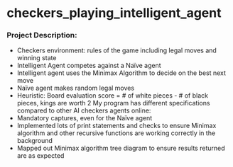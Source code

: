 # checkers_playing_intelligent_agent

### Project Description: 
- Checkers environment: rules of the game including legal moves and winning state
- Intelligent Agent competes against a Naïve agent
- Intelligent agent uses the Minimax Algorithm to decide on the best next move
- Naïve agent makes random legal moves
- Heuristic: Board evaluation score = # of white pieces - # of black pieces, kings are worth 2
My program has different specifications compared to other AI checkers agents online:
- Mandatory captures, even for the Naïve agent
- Implemented lots of print statements and checks to ensure Minimax algorithm and other recursive functions are working correctly in the background
- Mapped out Minimax algorithm tree diagram to ensure results returned are as expected


